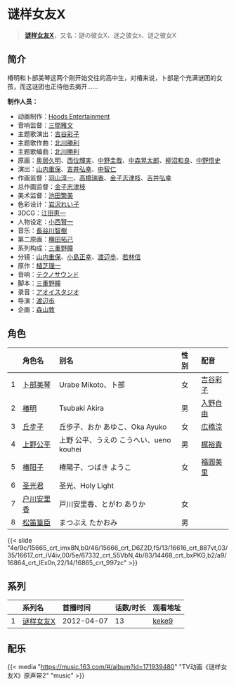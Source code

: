 # 谜样女友X


> <u>**[谜样女友X](https://bgm.tv/subject/29323)**</u>，又名：謎の彼女X、迷之彼女x、谜之彼女X

## 简介

椿明和卜部美琴这两个刚开始交往的高中生，对椿来说，卜部是个充满谜团的女孩，而这谜团也正待他去揭开……

**制作人员：**
- 动画制作：[Hoods Entertainment](https://bgm.tv/person/6355)
- 音响监督：[三間雅文](https://bgm.tv/person/42)
- 主题歌演出：[吉谷彩子](https://bgm.tv/person/7684)
- 主题歌作曲：[北川勝利](https://bgm.tv/person/7982)
- 主题歌编曲：[北川勝利](https://bgm.tv/person/7982)
- 原画：[奥居久明](https://bgm.tv/person/12885)、[西位輝実](https://bgm.tv/person/6847)、[中野圭哉](https://bgm.tv/person/13051)、[中森晃太郎](https://bgm.tv/person/12886)、[柳沼和良](https://bgm.tv/person/11359)、[中野悟史](https://bgm.tv/person/12480)
- 演出：[山内重保](https://bgm.tv/person/801)、[吉井弘幸](https://bgm.tv/person/25486)、[中智仁](https://bgm.tv/person/25759)
- 作画监督：[羽山淳一](https://bgm.tv/person/1312)、[高橋瑞香](https://bgm.tv/person/14730)、[金子志津枝](https://bgm.tv/person/12617)、[吉井弘幸](https://bgm.tv/person/25486)
- 总作画监督：[金子志津枝](https://bgm.tv/person/12617)
- 美术监督：[池田繁美](https://bgm.tv/person/11720)
- 色彩设计：[岩沢れい子](https://bgm.tv/person/187)
- 3DCG：[江田恵一](https://bgm.tv/person/3082)
- 人物设定：[小西賢一](https://bgm.tv/person/2176)
- 音乐：[長谷川智樹](https://bgm.tv/person/797)
- 第二原画：[横田拓己](https://bgm.tv/person/13045)
- 系列构成：[三重野瞳](https://bgm.tv/person/3704)
- 分镜：[山内重保](https://bgm.tv/person/801)、[小島正幸](https://bgm.tv/person/750)、[渡辺歩](https://bgm.tv/person/2670)、[若林信](https://bgm.tv/person/12586)
- 原作：[植芝理一](https://bgm.tv/person/7455)
- 音响：[テクノサウンド](https://bgm.tv/person/23711)
- 脚本：[三重野瞳](https://bgm.tv/person/3704)
- 录音：[アオイスタジオ](https://bgm.tv/person/32105)
- 导演：[渡辺歩](https://bgm.tv/person/2670)
- 企画：[森山敦](https://bgm.tv/person/1535)

## 角色

|     |   角色名   |   别名  | 性别 |  配音  |
|:--- |:------  |:----      |:---  |:--   |
| 1 | [卜部美琴](https://bgm.tv/character/15665) | Urabe Mikoto、卜部 | 女 | [吉谷彩子](https://bgm.tv/person/7684) |
| 2 | [椿明](https://bgm.tv/character/15666) | Tsubaki Akira | 男 | [入野自由](https://bgm.tv/person/4258) |
| 3 | [丘步子](https://bgm.tv/character/16616) | 丘歩子、おか あゆこ、Oka Ayuko | 女 | [広橋涼](https://bgm.tv/person/4165) |
| 4 | [上野公平](https://bgm.tv/character/16617) | 上野 公平、うえの こうへい、ueno kouhei | 男 | [梶裕貴](https://bgm.tv/person/5209) |
| 5 | [椿阳子](https://bgm.tv/character/67332) | 椿陽子、つばき ようこ | 女 | [福圓美里](https://bgm.tv/person/4372) |
| 6 | [圣光君](https://bgm.tv/character/14468) | 圣光、Holy Light |  |  |
| 7 | [户川安里香](https://bgm.tv/character/16864) | 戸川安里香、とがわ ありか | 女 |  |
| 8 | [松笛篁臣](https://bgm.tv/character/16865) | まつぶえ たかおみ | 男 |  |

{{< slide "4e/9c/15665_crt_imx8N,b0/46/15666_crt_D6Z2D,f5/13/16616_crt_887vt,03/35/16617_crt_iV4iv,00/5e/67332_crt_55VbN,4b/83/14468_crt_bxPKG,b2/a9/16864_crt_lEx0n,22/14/16865_crt_997zc" >}}

## 系列

|     | 系列名   | 首播时间       | 话数/时长 | 观看地址                                                    |
| :-- | :---- | :--------- | :---- | :------------------------------------------------------ |
| 1   |[谜样女友X](https://bgm.tv/subject/29323)| 2012-04-07 | 13    | [keke9](https://www.keke9.app/play/21961-4-160832.html) |

## 配乐

{{< media "https://music.163.com/#/album?id=171939480"
"TV动画《谜样女友X》原声带2"
"music" >}}

